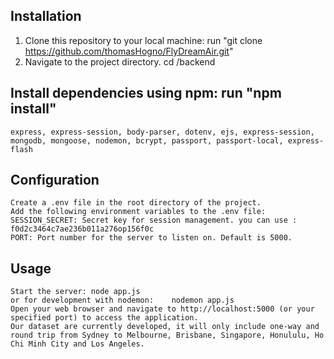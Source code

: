 
## Installation
1. Clone this repository to your local machine: run "git clone https://github.com/thomasHogno/FlyDreamAir.git"
2. Navigate to the project directory.
    cd /backend

## Install dependencies using npm: run "npm install"
    express, express-session, body-parser, dotenv, ejs, express-session, mongodb, mongoose, nodemon, bcrypt, passport, passport-local, express-flash

## Configuration
    Create a .env file in the root directory of the project.
    Add the following environment variables to the .env file:
    SESSION_SECRET: Secret key for session management. you can use : f0d2c3464c7ae236b011a276op156f0c
    PORT: Port number for the server to listen on. Default is 5000.

## Usage
    Start the server: node app.js
    or for development with nodemon:    nodemon app.js
    Open your web browser and navigate to http://localhost:5000 (or your specified port) to access the application.
    Our dataset are currently developed, it will only include one-way and round trip from Sydney to Melbourne, Brisbane, Singapore, Honululu, Ho Chi Minh City and Los Angeles.
